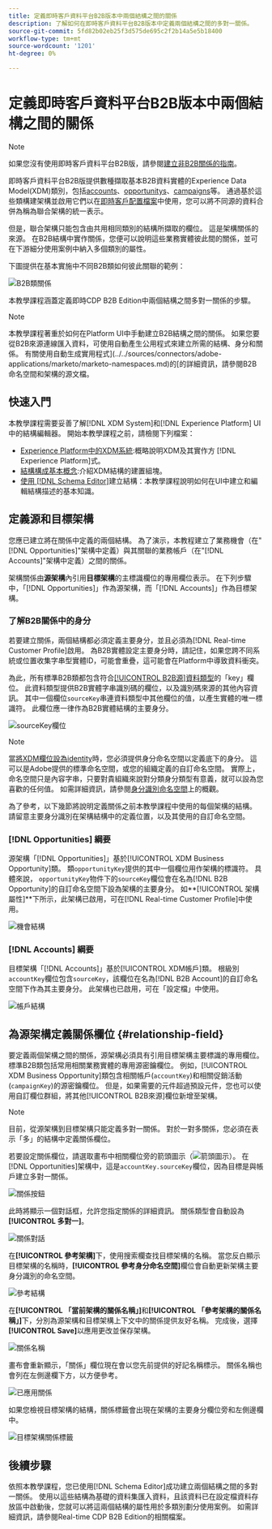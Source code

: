 ```yaml
---
title: 定義即時客戶資料平台B2B版本中兩個結構之間的關係
description: 了解如何在即時客戶資料平台B2B版本中定義兩個結構之間的多對一關係。
source-git-commit: 5fd82b02eb25f3d575de695c2f2b14a5e5b18400
workflow-type: tm+mt
source-wordcount: '1201'
ht-degree: 0%

---
```


# 定義即時客戶資料平台B2B版本中兩個結構之間的關係

>[!NOTE]
>
>如果您沒有使用即時客戶資料平台B2B版，請參閱[建立非B2B關係的指南](./relationship-ui.md)。

即時客戶資料平台B2B版提供數種擷取基本B2B資料實體的Experience Data Model(XDM)類別，包括[accounts](../classes/b2b/business-account.md)、[opportunitys](../classes/b2b/business-opportunity.md)、[campaigns](../classes/b2b/business-campaign.md)等。 通過基於這些類構建架構並啟用它們以在[即時客戶配置檔案](../../profile/home.md)中使用，您可以將不同源的資料合併為稱為聯合架構的統一表示。

但是，聯合架構只能包含由共用相同類別的結構所擷取的欄位。 這是架構關係的來源。 在B2B結構中實作關係，您便可以說明這些業務實體彼此間的關係，並可在下游細分使用案例中納入多個類別的屬性。

下圖提供在基本實施中不同B2B類如何彼此關聯的範例：

![B2B類關係](../images/tutorials/relationship-b2b/classes.png)

本教學課程涵蓋定義即時CDP B2B Edition中兩個結構之間多對一關係的步驟。

>[!NOTE]
>
>本教學課程著重於如何在Platform UI中手動建立B2B結構之間的關係。 如果您要從B2B來源連線匯入資料，可使用自動產生公用程式來建立所需的結構、身分和關係。 有關使用自動生成實用程式](../../sources/connectors/adobe-applications/marketo/marketo-namespaces.md)的[的詳細資訊，請參閱B2B命名空間和架構的源文檔。

## 快速入門

本教學課程需要妥善了解[!DNL XDM System]和[!DNL Experience Platform] UI中的結構編輯器。 開始本教學課程之前，請檢閱下列檔案：

* [Experience Platform中的XDM系統](../home.md):概略說明XDM及其實作方 [!DNL Experience Platform]式。
* [結構構成基本概念](../schema/composition.md):介紹XDM結構的建置組塊。
* [使用 [!DNL Schema Editor]](create-schema-ui.md)建立結構：本教學課程說明如何在UI中建立和編輯結構描述的基本知識。

## 定義源和目標架構

您應已建立將在關係中定義的兩個結構。 為了演示，本教程建立了業務機會（在&quot;[!DNL Opportunities]&quot;架構中定義）與其關聯的業務帳戶（在&quot;[!DNL Accounts]&quot;架構中定義）之間的關係。

架構關係由&#x200B;**源架構**&#x200B;內引用&#x200B;**目標架構**&#x200B;的主標識欄位的專用欄位表示。 在下列步驟中，「[!DNL Opportunities]」作為源架構，而「[!DNL Accounts]」作為目標架構。

### 了解B2B關係中的身分

若要建立關係，兩個結構都必須定義主要身分，並且必須為[!DNL Real-time Customer Profile]啟用。 為B2B實體設定主要身分時，請記住，如果您跨不同系統或位置收集字串型實體ID，可能會重疊，這可能會在Platform中導致資料衝突。

為此，所有標準B2B類都包含符合[[!UICONTROL B2B源]資料類型](../data-types/b2b-source.md)的「key」欄位。 此資料類型提供B2B實體字串識別碼的欄位，以及識別碼來源的其他內容資訊。 其中一個欄位`sourceKey`串連資料類型中其他欄位的值，以產生實體的唯一標識符。 此欄位應一律作為B2B實體結構的主要身分。

![sourceKey欄位](../images/tutorials/relationship-b2b/sourcekey.png)

>[!NOTE]
>
>當[將XDM欄位設為identity](../ui/fields/identity.md)時，您必須提供身分命名空間以定義底下的身分。 這可以是Adobe提供的標準命名空間，或您的組織定義的自訂命名空間。 實際上，命名空間只是內容字串，只要對貴組織來說對分類身分類型有意義，就可以設為您喜歡的任何值。 如需詳細資訊，請參閱[身分識別命名空間](../../identity-service/namespaces.md)上的概觀。

為了參考，以下幾節將說明定義關係之前本教學課程中使用的每個架構的結構。 請留意主要身分識別在架構結構中的定義位置，以及其使用的自訂命名空間。

### [!DNL Opportunities] 綱要

源架構「[!DNL Opportunities]」基於[!UICONTROL  XDM Business Opportunity]類。 類`opportunityKey`提供的其中一個欄位用作架構的標識符。 具體來說， `opportunityKey`物件下的`sourceKey`欄位會在名為[!DNL B2B Opportunity]的自訂命名空間下設為架構的主要身分。
如**[!UICONTROL 架構屬性]**&#x200B;下所示，此架構已啟用，可在[!DNL Real-time Customer Profile]中使用。

![機會結構](../images/tutorials/relationship-b2b/opportunities.png)

### [!DNL Accounts] 綱要

目標架構「[!DNL Accounts]」基於[!UICONTROL XDM帳戶]類。 根級別`accountKey`欄位包含`sourceKey`，該欄位在名為[!DNL B2B Account]的自訂命名空間下作為其主要身分。 此架構也已啟用，可在「設定檔」中使用。

![帳戶結構](../images/tutorials/relationship-b2b/accounts.png)

## 為源架構定義關係欄位 {#relationship-field}

要定義兩個架構之間的關係，源架構必須具有引用目標架構主要標識的專用欄位。 標準B2B類包括常用相關業務實體的專用源密鑰欄位。 例如，[!UICONTROL XDM Business Opportunity]類包含相關帳戶(`accountKey`)和相關促銷活動(`campaignKey`)的源密鑰欄位。 但是，如果需要的元件超過預設元件，您也可以使用自訂欄位群組，將其他[!UICONTROL B2B來源]欄位新增至架構。

>[!NOTE]
>
>目前，從源架構到目標架構只能定義多對一關係。 對於一對多關係，您必須在表示「多」的結構中定義關係欄位。

若要設定關係欄位，請選取畫布中相關欄位旁的箭頭圖示（![箭頭圖示](../images/tutorials/relationship-b2b/arrow.png)）。 在[!DNL Opportunities]架構中，這是`accountKey.sourceKey`欄位，因為目標是與帳戶建立多對一關係。

![關係按鈕](../images/tutorials/relationship-b2b/relationship-button.png)

此時將顯示一個對話框，允許您指定關係的詳細資訊。 關係類型會自動設為&#x200B;**[!UICONTROL 多對一]**。

![關係對話](../images/tutorials/relationship-b2b/relationship-dialog.png)

在&#x200B;**[!UICONTROL 參考架構]**&#x200B;下，使用搜索欄查找目標架構的名稱。 當您反白顯示目標架構的名稱時，**[!UICONTROL 參考身分命名空間]**&#x200B;欄位會自動更新架構主要身分識別的命名空間。

![參考結構](../images/tutorials/relationship-b2b/reference-schema.png)

在&#x200B;**[!UICONTROL 「當前架構的關係名稱」]**&#x200B;和&#x200B;**[!UICONTROL 「參考架構的關係名稱」]**&#x200B;下，分別為源架構和目標架構上下文中的關係提供友好名稱。 完成後，選擇&#x200B;**[!UICONTROL Save]**&#x200B;以應用更改並保存架構。

![關係名稱](../images/tutorials/relationship-b2b/relationship-name.png)

畫布會重新顯示，「關係」欄位現在會以您先前提供的好記名稱標示。 關係名稱也會列在左側邊欄下方，以方便參考。

![已應用關係](../images/tutorials/relationship-b2b/relationship-applied.png)

如果您檢視目標架構的結構，關係標籤會出現在架構的主要身分欄位旁和左側邊欄中。

![目標架構關係標籤](../images/tutorials/relationship-b2b/destination-relationship.png)

## 後續步驟

依照本教學課程，您已使用[!DNL Schema Editor]成功建立兩個結構之間的多對一關係。 使用以這些結構為基礎的資料集匯入資料，且該資料已在設定檔資料存放區中啟動後，您就可以將這兩個結構的屬性用於多類別劃分使用案例。 如需詳細資訊，請參閱Real-time CDP B2B Edition的相關檔案。
